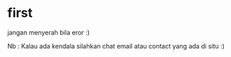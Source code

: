 # first
jangan menyerah bila eror :)


Nb : Kalau ada kendala silahkan chat email atau contact yang ada di situ :)
